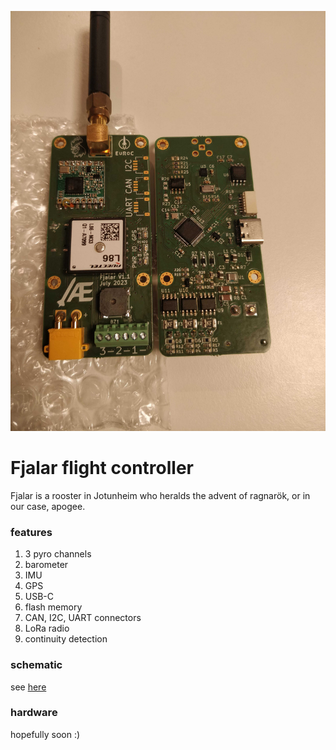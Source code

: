 ![fjalar](docs/fjalar.jpg)

# Fjalar flight controller
Fjalar is a rooster in Jotunheim who heralds the advent of ragnarök, or in our case, apogee.

### features
1. 3 pyro channels
1. barometer
1. IMU
1. GPS
1. USB-C
1. flash memory
1. CAN, I2C, UART connectors
1. LoRa radio
1. continuity detection

### schematic
see [here](./design/euroc_controller.pdf)

### hardware
hopefully soon :)
